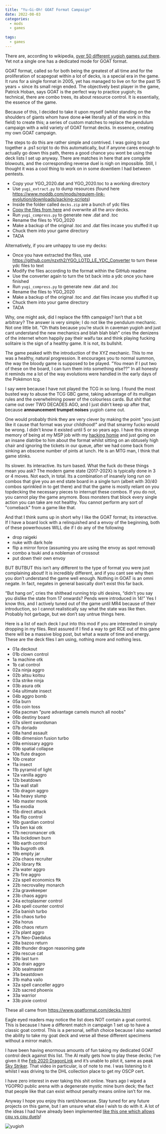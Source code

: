 ```yaml
---
title: "Yu-Gi-Oh! GOAT Format Campaign"
date: 2022-08-03
categories:
  - mods
  - games
  
tags:
  - games
---
```


There are, according to wikipedia, [over 50 different yugioh games out there](https://en.wikipedia.org/wiki/List_of_Yu-Gi-Oh!_video_games). Yet not a single one has a dedicated mode for GOAT format.

GOAT format, called so for both being the greatest of all time and for the proliferation of scapegoat within a lot of decks, is a special era in the game. It runs for a single format in 2005, yet has managed to live on for the past 15 years + since its small reign ended. The objectively best player in the game, Patrick Hoban, says GOAT is the perfect way to practice yugioh; its technical, there are combo trees, its about resource control. It is essentially, the essence of the game. 

Because of this, I decided to take it upon myself (whilst standing on the shoulders of giants whom have done ~~a lot~~ literally all of the work in this field) to create this; a series of custom matches to replace the pendulum campaign with a wild variety of GOAT format decks. In essence, creating my own GOAT campaign.

The steps to do this are rather simple and contrived. I was going to put together a .ps1 script to do this automatically, but if anyone cares enough to actually go down this path, theres a good chance you wont be using the deck lists I set up anyway. There are matches in here that are complete blowouts, and the corresponding reverse duel is nigh on impossible. Still, I thought it was a cool thing to work on in some downtiem I had between pentests.

- Copy your YGO_2020.dat and YGO_2020.toc to a working directory
- Use `yugi_extract.py` to dump resources (found here https://www.moddb.com/mods/requiem-link-evolution/downloads/packing-scripts)
- Inside the folder called ``decks.zip`` are a bunch of ydc files
- [Copy the files from here](https://github.com/onecloudemoji/onecloudemoji.github.io/blob/master/assets/images/yugioh/arcv%20decks.zip) and overwrite all the arcv decks.
- Run `yugi_compress.py` to generate new .dat and .toc
- Rename the files to YGO_2020
- Make a backup of the original .toc and .dat files incase you stuffed it up
- Chuck them into your game directory 
- TADA

Alternatively, if you are unhappy to use my decks:
- Once you have extracted the files, use https://github.com/nzxth2/YGO_LOTD_LE_YDC_Converter to turn these ydc files to text
- Modify the files according to the format within the GitHub readme 
- Use the converter again to turn the txt back into a ydc once you have finished
- Run `yugi_compress.py` to generate new .dat and .toc
- Rename the files to YGO_2020
- Make a backup of the original .toc and .dat files incase you stuffed it up
- Chuck them into your game directory 
- TADA

Why, one might ask, did I replace the fifth campaign? Isn’t that a bit arbitrary? The answer is very simple; I do not like the pendulum mechanic. Not one little bit. "Oh thats because you’re stuck in caveman yugioh and just cant understand the new mechanics and blah blah blah" cries the denizens of the internet whom happily pay their waifu tax and think playing fucking solitaire is the sign of a healthy game. It is not, its bullshit.

The game peaked with the introduction of the XYZ mechanic. This to me was a healthy, natural progression. It encourages you to normal summon, the way the bloody game is supposed to be played. "You mean if I put two of these on the board, I can turn them into something else??" In all honesty it reminds me a lot of the way evolutions were handled in the early days of the Pokémon tcg. 

I say were because I have not played the TCG in so long. I found the most busted way to abuse the TCG GBC game, taking advantage of its mulligan rules and the overwhelming power of the colourless cards. But shit that came out over TWO DECADES AGO, and I just didn’t keep up after that, because **announcement trumpet noises** yugioh came out.

One would probably think they are very clever by making the point "you just like it cause that format was your childhood!" and that smarmy fucko would be wrong. I didn’t know it existed until 5 or so years ago. I have this strange memory of being at my MSP job with my [hacking homie](https://kymb0.github.io/) and just going on an insane diatribe to him about the format whilst sitting on an obtusely high chair and ignoring the tickets in our queue, after we had come back from sinking an obscene number of pints at lunch. He is an MTG man, I think that game stinks.

Its slower. Its interactive. Its turn based. What the fuck do these things mean you ask? The modern game state (2017-202X) is typically done in 3 or 4 moves. Not each, in total. Its a combination of insanely long run on combos that give you an end state board in a single turn (albeit with 30/40 combos sprinkled in to get there) and that the game is mostly reliant on you topdecking the necessary pieces to interrupt these combos. If you do not, you cannot play the game anymore. Boss monsters that block every single action you can take are not healthy. You cannot perform any sort of "comeback" from a game like that.

And that I think sums up in short why I like the GOAT format; its interactive. If I have a board lock with a relinquished and a envoy of the beginning, both of these powerhouses WILL die if I do any of the following
- drop raigeki
- nuke with dark hole
- flip a mirror force (assuming you are using the envoy as spot removal)
- combo a tsuki and a nobleman of crossout
- put down their own envoy

BUT BUTBUT this isn’t any different to the type of format you were just complaining about! It is incredibly different, and if you cant see why then you don’t understand the game well enough. Nothing in GOAT is an omni negate. In fact, negates in general basically don’t exist this far back.

“But hang on”, cries the shithead running trip ulti desires, “didn’t you say you dislike the state from 17 onwards? Pends were introduced in 14!” Yes I know this, and I actively tuned out of the game until MR4 because of their introduction, so I cannot realistically say what the state was like then. Probably hot garbage, but we don’t say untrue things here.

Here is a list of each deck I put into this mod if you are interested in simply dropping in my files. Rest assured if I find a way to get RCE out of this game there will be a massive blog post, but what a waste of time and energy. These are the deck files I am using, nothing more and nothing less.

- 01a deckout
- 01b clown control
- 1a machine otk
- 1b cat control
- 02a ninja aggro
- 02b aitsu koitsu
- 03a strike ninja
- 03b asura otk
- 04a ultimate insect
- 04b aggro bomb
- 05a burn
- 05b coin toss
- 06a pacman "pure advantage camels munch all noobs"
- 06b destiny board
- 07a silent swordsman
- 07b doriado
- 08a hand assault
- 08b dimension fusion turbo
- 09a emissary aggro
- 09b spatial collapse
- 10a flute dragon
- 10b creator
- 11a insect
- 11b pyramid of light
- 12a vanilla aggro
- 12b beatdown
- 13a wall stall
- 13b dragon aggro
- 14a heavy slump
- 14b master monk
- 15a exodia
- 15b direct attack
- 16a flip control
- 16b guardian control
- 17a ben kai otk
- 17b necromancer otk
- 18a lockdown burn
- 18b earth control
- 19a bugroth otk
- 19b empty jar
- 20a chaos recruiter
- 20b library ftk
- 21a water aggro
- 21b fire aggro
- 22a spell economics ftk
- 22b necrovalley monarch
- 23a gravekeeper
- 23b chaos aggro
- 24a ectoplasmer control
- 24b spell counter control
- 25a banish turbo
- 25b chaos turbo
- 26a horus
- 26b chaos return
- 27a plant aggro
- 27b Neo-Daedalus
- 28a bazoo return
- 28b thunder dragon reasoning gate
- 29a rescue cat
- 29b last turn
- 30a drain aggro
- 30b sealmaster
- 31a beastdown
- 31b maha vailo
- 32a spell canceller aggro
- 32b sacred phoenix
- 33a warrior
- 33b pixie control

These all came from https://www.goatformat.com/decks.html

Eagle eyed readers may notice the list does NOT contain a goat control. This is because I have a different match in campaign 1 set up to have a classic goat control. This is a personal, selfish choice because I also wanted the ability to take my goat deck and verse all these different specimens without a mirror match. 

I have been having enormous amounts of fun taking my dedicated GOAT control deck against this list. The AI really gets how to play these decks; I’ve given it the [Feb 2020 DragonLink](https://www.youtube.com/watch?v=xBX-dOaNA-g) and it’s unable to pilot it, same as peak [Sky Striker](https://www.youtube.com/watch?v=f3qzP3xZbX0). That video in particular, is of note to me. I was listening to it whilst I was driving to the DHL collection place to get my OSCP cert. 

I have zero interest in ever taking this shit online. Years ago I wiped a YGOPRO public arena with a degenerate mystic mine burn deck; the fact that people like that can exist without penalty means online isn’t for me.   

Anyway I hope you enjoy this rant/showcase. Stay tuned for any future projects on this game, but I am unsure what else I wish to do with it. A lot of the ideas I had have already been implemented [like this one which allows cpu vs cpu duels](https://github.com/pixeltris/Lotd)!

![yugioh](/assets/images/yugioh/yugioh.png)
